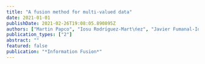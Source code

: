```yaml
---
title: "A fusion method for multi-valued data"
date: 2021-01-01
publishDate: 2021-02-26T19:08:05.890895Z
authors: ["Martin Papco", "Iosu Rodrı́guez-Mart\ńez", "Javier Fumanal-Idocin", "Abdulrahman H Altalhi", "Humberto Bustince"]
publication_types: ["2"]
abstract: ""
featured: false
publication: "*Information Fusion*"
---
```


